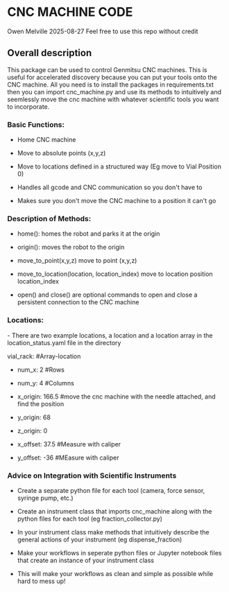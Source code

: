 <h1> CNC MACHINE CODE </h1>
Owen Melville 2025-08-27 
Feel free to use this repo without credit

<h2> Overall description </h2>
This package can be used to control Genmitsu CNC machines. This is useful for accelerated discovery because you can put your tools onto the CNC machine. All you need is to install the packages in requirements.txt then you can import cnc_machine.py and use its methods to intuitively and seemlessly move the cnc machine with whatever scientific tools you want to incorporate. 

<h3>Basic Functions:</h3>

- Home CNC machine
  
- Move to absolute points (x,y,z)
  
- Move to locations defined in a structured way (Eg move to Vial Position 0)
  
- Handles all gcode and CNC communication so you don't have to
  
- Makes sure you don't move the CNC machine to a position it can't go

 <h3> Description of Methods:</h3>
 
  - home(): homes the robot and parks it at the origin
  
  - origin(): moves the robot to the origin
    
  - move_to_point(x,y,z) move to point (x,y,z)
    
  - move_to_location(location, location_index) move to location position location_index
    
  - open() and close() are optional commands to open and close a persistent connection to the CNC machine

<h3>Locations:</h3>
- There are two example locations, a location and a location array in the location_status.yaml file in the directory

vial_rack: #Array-location 

  - num_x: 2 #Rows
    
  - num_y: 4 #Columns

  - x_origin: 166.5 #move the cnc machine with the needle attached, and find the position
    
  - y_origin: 68
    
  - z_origin: 0
    
  - x_offset: 37.5 #Measure with caliper
    
  - y_offset: -36 #MEasure with caliper
  
<h3>Advice on Integration with Scientific Instruments</h3>

- Create a separate python file for each tool (camera, force sensor, syringe pump, etc.)
  
- Create an instrument class that imports cnc_machine along with the python files for each tool (eg fraction_collector.py)
  
- In your instrument class make methods that intuitively describe the general actions of your instrument (eg dispense_fraction)
  
- Make your workflows in seperate python files or Jupyter notebook files that create an instance of your instrument class
  
- This will make your workflows as clean and simple as possible while hard to mess up!
